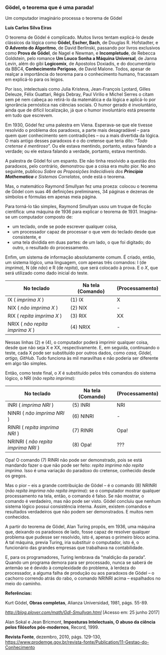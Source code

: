 ### Gödel, o teorema que é uma parada!

Um computador imaginário processa o teorema de Gödel

**Luís Carlos Silva Eiras**

O teorema de Gödel é complicado. Muitos livros tentam explicá-lo desde clássicos da lógica como **Gödel, Escher, Bach**, de Douglas R. Hofstadter, e **O Advento do Algoritmo**, de David Berlinski, passando por livros exclusivos como **Prova de Gödel**, de Nagel e Newman, e **Incompletude**, de Rebecca Goldstein, pelo romance **Um Louco Sonha a Máquina Universal**, de Janna Levin, além do gibi **Logicomix**, de Apostolos Doxiadis, e do documentário da BBC4, **Conhecimento Perigoso**, de David Malone. Todos, apesar de realçar a importância do teorema para o conhecimento humano, fracassam em explicá-lo para os leigos.

Por isso, intelectuais como Julia Kristeva, Jean-François Lyotard, Gilles Deleuze, Félix Guattari, Régis Debray, Paul Virilio e Michel Serres o citam sem pé nem cabeça ao retirá-lo da matemática e da lógica e aplicá-lo por ignorância pernóstica nas ciências sociais. O humor gerado é involuntário, ainda que de difícil localização, já que o humor involuntário está presente em tudo que escrevem.

Em 1930, Gödel fez uma palestra em Viena. Esperava-se que ele tivesse resolvido o problema dos paradoxos, a parte mais desagradável – para quem quer conhecimento sem contradições – ou a mais divertida da lógica. O mais antigo desses paradoxos é o do cretense  que teria dito: “_Todo cretense é mentiroso_”. Ou ele estava mentindo, portanto, estava falando a verdade; ou ele estava falando a verdade, portanto, estava mentindo.

A palestra de Gödel foi um espanto. Ele não tinha resolvido a questão dos paradoxos, pelo contrário, demonstrou que a coisa era muito pior. No ano seguinte, publicou _Sobre as Proposições Indecidíveis dos **Principia Mathematica**  e Sistemas Correlatos_, onde está o teorema.

Mas, o matemático Raymond Smullyan fez uma proeza: colocou o teorema de Gödel com suas 46 definições preliminares, 34 páginas  e dezenas de símbolos e fórmulas em apenas meia página.

Para torná-lo tão simples, Raymond Smullyan usou um truque de ficção científica: uma máquina de 1936 para explicar o teorema de 1931. Imagina-se  um computador composto de: 
* um teclado, onde se pode escrever qualquer coisa, 
* um processador capaz de processar o que vem do teclado desde que consistente, e 
* uma tela dividida em duas partes: de um lado, o que foi digitado; do outro, o resultado do processamento. 

Enfim, um sistema de informação absolutamente comum. É criado, então, um sistema lógico, uma linguagem, com apenas três comandos: I (de _imprima_), N (de _não_) e R (de _repita_), que será colocado à prova. E o _X_, que será utilizado como dado inicial do teste.

| No teclado | Na tela (Comando)|(Processamento)|
| --- | --- | --- |
|IX ( _imprima X_ ) |(1) IX | X|
|NIX ( _não imprima X_ ) |(2) NIX | - |
|RIX ( _repita imprima X_ ) |(3) RIX | XX |
|NRIX ( _não repita imprima X_ ) |(4) NRIX | - |

Nessas linhas (2) e (4), o computador poderá imprimir qualquer coisa, desde que não seja X e XX, respectivamente. E, em seguida, continuando o teste, cada X pode ser substituído por outros dados, como _casa, Gödel, artigo, GitHub_. Tudo funciona às mil maravilhas e não poderia ser diferente em algo tão simples. 

Então, como teste final, o _X_ é substituído pelos três comandos do sistema lógico, o NRI (_não repita imprima_):

| No teclado | Na tela (Comando)|(Processamento)|
| --- | --- | --- |
|INRI ( _imprima NRI_ ) |(5) INRI | NRI|
|NINRI ( _não imprima NRI_ ) |(6) NINRI | - |
|RINRI ( _repita imprima NRI_ ) |(7) RINRI | Opa! |
|NRINRI ( _não repita imprima NRI_ ) |(8) Opa! | ??? |

Opa! O comando (7) RINRI não pode ser demonstrado, pois se está mandando fazer o que não pode ser feito: _repita imprima não repita imprima_. Isso é uma variação do paradoxo do cretense, conhecido desde os gregos.

Mas o pior – eis a grande contribuição de Gödel – é o comando (8) NRINRI (_não repita imprima não repita imprima_): se o computador mostrar qualquer processamento na tela, então, o comando é falso.  Se não mostrar, o comando é verdadeiro, mas não pode ser visto. Gödel concluiu que nenhum sistema lógico possui consistência interna. Assim, existem comandos e resultados verdadeiros que não podem ser demonstrados. E muitos nem conhecidos.

A partir do teorema de Gödel, Alan Turing propôs, em 1936, uma máquina que, deixando os paradoxos de lado, fosse capaz de resolver qualquer problema que pudesse ser resolvido, isto é, apenas o primeiro bloco acima. A tal máquina, previa Turing, iria substituir o computador, isto é, o funcionário das grandes empresas que trabalhava na contabilidade.

E, para os programadores, Turing lembrava da “maldição da parada”. Quando um programa demora para ser processado, nunca se saberá de antemão se é devido à complexidade do problema, à lerdeza do processador, a alguma falha de produção ou aos paradoxos de Gödel – o cachorro correndo atrás do rabo, o  comando NRINRI acima – espalhados no meio do caminho.

**Referências:**

Kurt Gödel, **Obras completas**, Alianza Universidad, 1981, págs. 55-89.

_http://blog.plover.com/math/Gdl-Smullyan.html_  [Acesso em: 25 junho 2017]

Alan Sokal  e Jean Bricmont, **Imposturas Intelectuais, O abuso da ciência pelos filósofos pós-modernos**,  Record, 1999.

**Revista Fonte**, dezembro, 2010, págs. 129-130, https://www.prodemge.gov.br/revista-fonte/Publication/11-Gestao-do-Conhecimento
